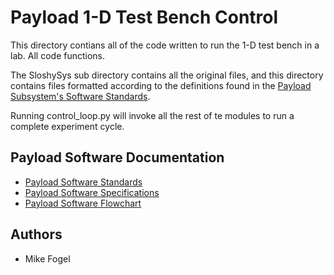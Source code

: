 # Payload 1-D Test Bench Control

This directory contians all of the code written to run the 1-D test bench in a lab. All code functions. 

The SloshySys sub directory contains all the original files, and this directory contains files formatted according to the definitions found in the [Payload Subsystem's Software Standards](https://docs.google.com/document/d/1vicnkUB_dqbaCpopz8N8pzhCTJqari4AZ5WBYJJv5HY/edit?usp=sharing). 

Running control_loop.py will invoke all the rest of te modules to run a complete experiment cycle. 

## Payload Software Documentation 

- [Payload Software Standards](https://docs.google.com/document/d/1vicnkUB_dqbaCpopz8N8pzhCTJqari4AZ5WBYJJv5HY/edit#heading=h.yexhmihjoetb)
- [Payload Software Specifications](https://docs.google.com/document/d/1LpYGc71wTcKrt5TmQpS8grCHC3RCom-TDyZihmUt6Bg/edit#heading=h.tvzqshglh107)
- [Payload Software Flowchart](https://drive.google.com/file/d/1rOezNYC_cjR_Z52rbMSgPSSvkrbp2D6H/view?usp=sharing)

## Authors

- Mike Fogel